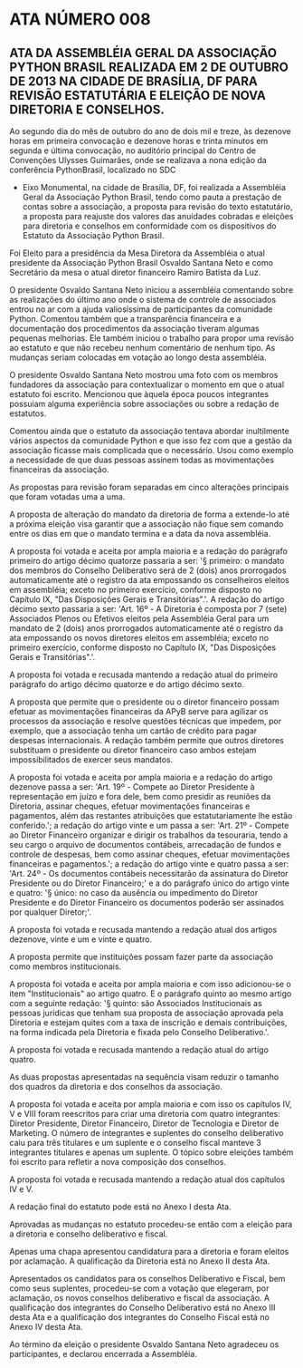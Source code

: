 # ATA NÚMERO 008

## ATA DA ASSEMBLÉIA GERAL DA ASSOCIAÇÃO PYTHON BRASIL REALIZADA EM 2 DE OUTUBRO DE 2013 NA CIDADE DE BRASÍLIA, DF PARA REVISÃO ESTATUTÁRIA E ELEIÇÃO DE NOVA DIRETORIA E CONSELHOS.

<!-- REMOVER ESPAÇOS EM BRANCO -->

<!-- Standard abertura -->
Ao segundo dia do mês de outubro do ano de dois mil e treze, às dezenove horas
em primeira convocação e dezenove horas e trinta minutos em segunda e última
convocação, no auditório principal do Centro de Convenções Ulysses Guimarães,
onde se realizava a nona edição da conferência PythonBrasil, localizado no SDC
- Eixo Monumental, na cidade de Brasília, DF, foi realizada a Assembléia Geral
da Associação Python Brasil, tendo como pauta a prestação de contas sobre a
associação, a proposta para revisão do texto estatutário, a proposta para
reajuste dos valores das anuidades cobradas e eleições para diretoria e
conselhos em conformidade com os dispositivos do Estatuto da Associação Python
Brasil.


<!-- Participantes da mesa -->
Foi Eleito para a presidência da Mesa Diretora da Assembléia o atual presidente
da Associação Python Brasil Osvaldo Santana Neto e como Secretário da mesa o
atual diretor financeiro Ramiro Batista da Luz.


<!-- Prestação de contas -->
O presidente Osvaldo Santana Neto iniciou a assembléia comentando sobre as realizações do último ano onde o sistema de controle de associados entrou no ar com a ajuda valiosíssima de participantes da comunidade Python. Comentou também que a transparência financeira e a documentação dos procedimentos da associação tiveram algumas pequenas melhorias. Ele também iniciou o trabalho para propor uma revisão ao estatuto e que não recebeu nenhum comentário de nenhum tipo. As mudanças seriam colocadas em votação ao longo desta assembléia.


<!-- Revisão estatutária -->
O presidente Osvaldo Santana Neto mostrou uma foto com os membros fundadores da associação para contextualizar o momento em que o atual estatuto foi escrito. Mencionou que àquela época poucos integrantes possuiam alguma experiência sobre associações ou sobre a redação de estatutos.

Comentou ainda que o estatuto da associação tentava abordar inultilmente vários aspectos da comunidade Python e que isso fez com que a gestão da associação ficasse mais complicada que o necessário. Usou como exemplo a necessidade de que duas pessoas assinem todas as movimentações financeiras da associação.

As propostas para revisão foram separadas em cinco alterações principais que foram votadas uma a uma.


<!-- PROPOSTA 1 - duração do mandato -->
A proposta de alteração do mandato da diretoria de forma a extende-lo até a próxima eleição visa garantir que a associação não fique sem comando entre os dias em que o mandato termina e a data da nova assembléia.

<!-- aceita -->
A proposta foi votada e aceita por ampla maioria <!-- ou unanimidade --> e a redação do parágrafo primeiro do artigo décimo quatorze passaria a ser: '§ primeiro: o mandato dos membros do Conselho Deliberativo será de 2 (dois) anos prorrogados automaticamente até o registro da ata empossando os conselheiros eleitos em assembléia; exceto no primeiro exercício, conforme disposto no Capítulo IX, "Das Disposições Gerais e Transitórias".'. A redação do artigo décimo sexto passaria a ser: 'Art. 16º - A Diretoria é composta por 7 (sete) Associados Plenos ou Efetivos eleitos pela Assembléia Geral para um mandato de 2 (dois) anos prorrogados automaticamente até o registro da ata empossando os novos diretores eleitos em assembléia; exceto no primeiro exercício, conforme disposto no Capítulo IX, "Das Disposições Gerais e Transitórias".'.

<!-- rejeitada -->
A proposta foi votada e recusada mantendo a redação atual do primeiro parágrafo do artigo décimo quatorze e do artigo décimo sexto.


<!-- PROPOSTA 2 - presidente *ou* financeiro assinam -->
A proposta que permite que o presidente ou o diretor financeiro possam efetuar as movimentações financeiras da APyB serve para agilizar os processos da associação e resolve questões técnicas que impedem, por exemplo, que a associação tenha um cartão de crédito para pagar despesas internacionais. A redação também permite que outros diretores substituam o presidente ou diretor financeiro caso ambos estejam impossibilitados de exercer seus mandatos.

<!-- aceita -->
A proposta foi votada e aceita por ampla maioria <!-- ou unanimidade --> e a redação do artigo dezenove passa a ser: 'Art. 19º - Compete ao Diretor Presidente à representação em juízo e fora dele, bem como presidir as reuniões da Diretoria, assinar cheques, efetuar movimentações financeiras e pagamentos, além das restantes atribuições que estatutariamente lhe estão conferido.'; a redação do artigo vinte e um passa a ser: 'Art. 21º - Compete ao Diretor Financeiro organizar e dirigir os trabalhos da tesouraria, tendo a seu cargo o arquivo de documentos contábeis, arrecadação de fundos e controle de despesas, bem como assinar cheques, efetuar movimentações financeiras e pagamentos.'; a redação do artigo vinte e quatro passa a ser: 'Art. 24º - Os documentos contábeis necessitarão da assinatura do Diretor Presidente ou do Diretor Financeiro;' e a do parágrafo único do artigo vinte e quatro: '§ único: no caso da ausência ou impedimento do Diretor Presidente e do Diretor Financeiro os documentos poderão ser assinados por qualquer Diretor;'.

<!-- rejeitada -->
A proposta foi votada e recusada mantendo a redação atual dos artigos dezenove, vinte e um e vinte e quatro.


<!-- PROPOSTA 3 - criação de membro institucional -->
A proposta permite que instituições possam fazer parte da associação como membros institucionais.

<!-- aceita -->
A proposta foi votada e aceita por ampla maioria <!-- ou unanimidade --> e com isso adicionou-se o item "Institucionais" ao artigo quatro. E o parágrafo quinto ao mesmo artigo com a seguinte redação: '§ quinto: são Associados Institucionais as pessoas jurídicas que tenham sua proposta de associação aprovada pela Diretoria e estejam quites com a taxa de inscrição e demais contribuições, na forma indicada pela Diretoria e fixada pelo Conselho Deliberativo.'.

<!-- rejeitada -->
A proposta foi votada e recusada mantendo a redação atual do artigo quatro.




<!-- PROPOSTA 4 e 5 - redução de quadros -->
As duas propostas apresentadas na sequência visam reduzir o tamanho dos quadros da diretoria e dos conselhos da associação.

<!-- aceita -->
A proposta foi votada e aceita por ampla maioria <!-- ou unanimidade --> e com 
isso os capítulos IV, V e VIII foram reescritos para criar uma diretoria com quatro integrantes: Diretor Presidente, Diretor Financeiro, Diretor de Tecnologia e Diretor de Marketing. O número de integrantes e suplentes do conselho deliberativo caiu para três titulares e um suplente e o conselho fiscal manteve 3 integrantes titulares e apenas um suplente. O tópico sobre eleições também foi escrito para refletir a nova composição dos conselhos.  

<!-- rejeitada -->
A proposta foi votada e recusada mantendo a redação atual dos capítulos IV e V.


A redação final do estatuto pode está no Anexo I desta Ata.


<!-- Eleição -->


Aprovadas as mudanças no estatuto procedeu-se então com a eleição para a diretoria e conselho deliberativo e fiscal.

Apenas uma chapa apresentou candidatura para a diretoria e foram eleitos por aclamação. A qualificação da Diretoria está no Anexo II desta Ata.

Apresentados os candidatos para os conselhos Deliberativo e Fiscal, bem como seus suplentes, procedeu-se com a votação que elegeram, por aclamação, os novos conselhos deliberativo e fiscal da associação. A qualificação dos integrantes do Conselho Deliberativo está no Anexo III desta Ata e a qualificação dos integrantes do Conselho Fiscal está no Anexo IV desta Ata.

<!-- Final -->
Ao término da eleição o presidente Osvaldo Santana Neto agradeceu os participantes, e declarou encerrada a Assembléia.
